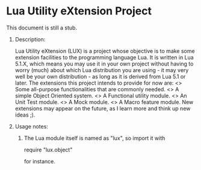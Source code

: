 
Lua Utility eXtension Project
=============================

This document is still a stub.

1. Description:

    Lua Utility eXtension (LUX) is a project whose objective is to make some
  extension facilities to the programming language Lua. It is written in Lua
  5.1.X, which means you may use it in your own project without having to worry
  (much) about which Lua distribution you are using - it may very well be your
  own distribution - as long as it is derived from Lua 5.1 or later.
    The extensions this project intends to provide for now are:
      <> Some all-purpose functionalities that are commonly needed.
      <> A simple Object Oriented system.
      <> A Functional utility module.
      <> An Unit Test module.
      <> A Mock module.
      <> A Macro feature module.
    New extensions may appear on the future, as I learn more and think up new
  ideas ;).

2. Usage notes:

    1.  The Lua module itself is named as "lux", so import it with

          require "lux.object"

        for instance.

